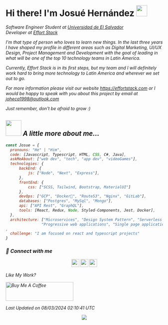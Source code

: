 # Hi there! I'm Josué Hernández <img src="https://github.com/TheDudeThatCode/TheDudeThatCode/blob/master/Assets/Hi.gif" width="35" />


<p><em>Software Engineer Student at <a href="https://www.ues.edu.sv/">Universidad de El Salvador</a>
</br>Developer at <a href="https://www.effortstack.com">Effort Stack</a>

I'm that type of person who loves to learn new things. In the last three years I have shaped my profile in different areas such as Digital Marketing, UI/UX Design, Project Management and Development with the goal of leading in what will be one of the top 10 technology teams in Latin America.

Currently, Effort Stack is in its first steps, but my team and I will definitely work hard to bring more technology to Latin America and wherever we set out to go.

For more information please visit our website https://effortstack.com or I would be happy to speak with you about this project by email at joheca1998@outlook.com

Just remember, don't be afraid to grow :)

## <img src="https://media.giphy.com/media/VgCDAzcKvsR6OM0uWg/giphy.gif" width="50"> A little more about me...  

```javascript
const Josue = {
  pronouns: "He" | "Him",
  code: [Javascript, Typescript, HTML, CSS, C#, Java],
  askMeAbout: ["web dev", "tech", "app dev", "videoGames"],
  technologies: {
      backEnd: {
          js: ["Node", "Next", "Express"],
      },
      frontEnd: {
          css: ["SCSS, Tailwind, Bootstrap, MaterialUI"]
      },
      devOps: ["GCP", "Docker🐳", "Route53", "Nginx", "GitLab"],
      databases: ["Postgres", "MySql", "Mongo"],
      api: ["API Rest", "GraphQL"],
      tools: [React, Redux, Node, Styled-Components, Jest, Docker],
  },
  architecture: ["Microservices", "Design System Pattern", "Serverless Architecture", 
                "Progressive web applications", "Single page applications"],
,
  challenge: "I am focused on react and typescript projects"
}
```
 
### 🔗 **Connect with me**
<p align=center><a href="https://www.twitter.com/jhdez1108"><img src="https://img.shields.io/badge/twitter-%231DA1F2.svg?&style=for-the-badge&logo=twitter&logoColor=white" height=25></a> <a href="https://www.linkedin.com/in/jhdez1108"><img src="https://img.shields.io/badge/linkedin-%230077B5.svg?&style=for-the-badge&logo=linkedin&logoColor=white" height=25></a> <a href="https://www.instagram.com/jhdez1108/"><img src="https://img.shields.io/badge/instagram-%23E4405F.svg?&style=for-the-badge&logo=instagram&logoColor=white" height=25></a></p>
  
  Like My Work?

<a href="https://www.buymeacoffee.com/joheca1998" target="_blank"><img src="https://cdn.buymeacoffee.com/buttons/v2/default-yellow.png" alt="Buy Me A Coffee" height="60px" width="217px" ></a>
 
 Last Updated on 08/03/2024 02:10:41 UTC
 <p align="center">
  <img src="https://capsule-render.vercel.app/api?type=waving&color=gradient&height=60&section=footer"/>
</p>
